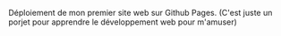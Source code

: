 Déploiement de mon premier site web sur Github Pages.
(C'est juste un porjet pour apprendre le développement web pour m'amuser)
